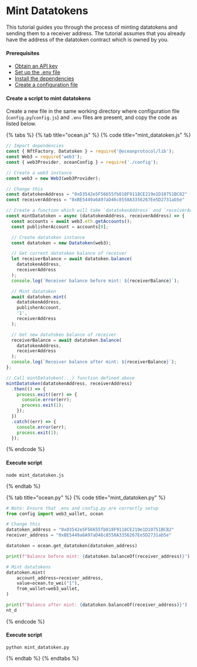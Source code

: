 # Mint Datatokens

This tutorial guides you through the process of minting datatokens and sending them to a receiver address. The tutorial assumes that you already have the address of the datatoken contract which is owned by you.&#x20;

#### Prerequisites

- [Obtain an API key](configuration.md#obtaining-api-key-for-ethereum-node-provider)
- [Set up the .env file](configuration.md#create-a-.env-file)
- [Install the dependencies](configuration.md#setup-dependencies)
- [Create a configuration file](configuration.md#create-a-configuration-file)

#### Create a script to mint datatokens

Create a new file in the same working directory where configuration file (`config.py`/`config.js`) and `.env` files are present, and copy the code as listed below. &#x20;

{% tabs %}
{% tab title="ocean.js" %}
{% code title="mint_datatoken.js" %}
```javascript
// Import dependencies
const { NftFactory, Datatoken } = require('@oceanprotocol/lib');
const Web3 = require('web3');
const { web3Provider, oceanConfig } = require('./config');

// Create a web3 instance
const web3 = new Web3(web3Provider);

// Change this
const datatokenAddress = "0xD3542e5F56655fb818F9118CE219e1D10751BC82"
const receiverAddress = "0xBE5449a6A97aD46c8558A3356267Ee5D2731ab5e"

// Create a function which will take `datatokenAddress` and `receiverAddress` as parameters 
const mintDatatoken = async (datatokenAddress, receiverAddress) => {
  const accounts = await web3.eth.getAccounts();
  const publisherAccount = accounts[0];

  // Create datatoken instance
  const datatoken = new Datatoken(web3);

  // Get current datatoken balance of receiver
  let receiverBalance = await datatoken.balance(
    datatokenAddress,
    receiverAddress
  );
  console.log(`Receiver balance before mint: ${receiverBalance}`);

  // Mint datatoken
  await datatoken.mint(
    datatokenAddress,
    publisherAccount,
    '1',
    receiverAddress
  );

  // Get new datatoken balance of receiver
  receiverBalance = await datatoken.balance(
    datatokenAddress,
    receiverAddress
  );
  console.log(`Receiver balance after mint: ${receiverBalance}`);
};

// Call mintDatatoken(...) function defined above
mintDatatoken(datatokenAddress, receiverAddress)
  .then(() => {
    process.exit((err) => {
      console.error(err);
      process.exit(1);
    });
  })
  .catch((err) => {
    console.error(err);
    process.exit(1);
  });
```
{% endcode %}

#### Execute script

```
node mint_datatoken.js
```
{% endtab %}

{% tab title="ocean.py" %}
{% code title="mint_datatoken.py" %}
```python
# Note: Ensure that .env and config.py are correctly setup
from config import web3_wallet, ocean

# Change this
datatoken_address = "0xD3542e5F56655fb818F9118CE219e1D10751BC82"
receiver_address = "0xBE5449a6A97aD46c8558A3356267Ee5D2731ab5e"

datatoken = ocean.get_datatoken(datatoken_address)

print(f"Balance before mint: {datatoken.balanceOf(receiver_address)}")

# Mint datatokens
datatoken.mint(
    account_address=receiver_address,
    value=ocean.to_wei("1"),
    from_wallet=web3_wallet,
)

print(f"Balance after mint: {datatoken.balanceOf(receiver_address)}")
nt_d
```
{% endcode %}

#### Execute script

```
python mint_datatoken.py
```
{% endtab %}
{% endtabs %}
